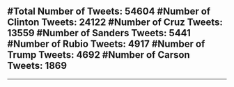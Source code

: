#Total Number of Tweets: 54604 
#Number of Clinton Tweets: 24122
#Number of Cruz Tweets: 13559
#Number of Sanders Tweets: 5441
#Number of Rubio Tweets: 4917
#Number of Trump Tweets: 4692
#Number of Carson Tweets: 1869
---
---
